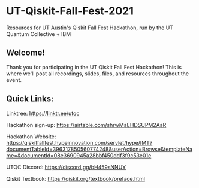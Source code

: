 # UT-Qiskit-Fall-Fest-2021
Resources for UT Austin's Qiskit Fall Fest Hackathon, run by the UT Quantum Collective + IBM

## Welcome!
Thank you for participating in the UT Qiskit Fall Fest Hackathon! This is where we'll post all recordings, slides, files, and resources throughout the event.

## Quick Links:
Linktree: https://linktr.ee/utqc

Hackathon sign-up: https://airtable.com/shrwMaEHDSUPM2AaR

Hackathon Website: https://qiskitfallfest.hypeinnovation.com/servlet/hype/IMT?documentTableId=396317850560774248&userAction=Browse&templateName=&documentId=08e3690945a28bbf450ddf3f9c53e01e

UTQC Discord: https://discord.gg/bH459sNNUY

Qiskit Textbook: https://qiskit.org/textbook/preface.html
